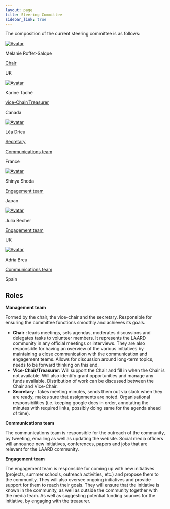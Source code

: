 ```yaml
---
layout: page
title: Steering Committee
sidebar_link: true
---
```


The composition of the current steering committee is as follows:

<!-- 
DEV NOTES:
div class "avatar" blocks define the number of profiles in each row. 
They contain div class "member" blocks that have the picture of each member followed by their info.
-->
<div class="avatar">

<div class ="member">
<div class="square"><a href="" target="_blank"><img src="{{ "/assets/media/melanie.jpg" | relative_url }}" alt="Avatar" /></a></div>
<p>Mélanie Roffet-Salque</p>
<p class="role"><a href="">Chair</a></p>
<p>UK</p>
  <p></p>
</div>

<div class ="member">
<div class="square"><a href="" target="_blank"><img src="{{ "/assets/media/karine.jpg" | relative_url }}" alt="Avatar" /></a></div>
<p>Karine Taché</p>
<p class="role"><a href="">vice-Chair/Treasurer</a></p>
<p>Canada</p>
  <p></p>
</div>

<div class ="member">
<div class="square"><a href="" target="_blank"><img src="{{ "/assets/media/lea.jpg" | relative_url }}" alt="Avatar" /></a></div>
<p>Léa Drieu</p>
<p class="role"><a href="">Secretary</a></p>
<p class="role"><a href="">Communications team</a></p>
<p>France</p>
<p></p>
</div>

</div>

<div class="avatar">

<div class ="member">
<div class="square"><a href="" target="_blank"><img src="{{ "/assets/media/shinya.png" | relative_url }}" alt="Avatar" /></a></div>
<p>Shinya Shoda</p>
<p class="role"><a href="">Engagement team</a></p>
<p>Japan</p>
  <p></p>
</div>

<div class ="member">
<div class="square"><a href="" target="_blank"><img src="{{ "/assets/media/julia.jpg" | relative_url }}" alt="Avatar" /></a></div>
<p>Julia Becher</p>
<p class="role"><a href="">Engagement team</a></p>
<p>UK</p>
  <p></p>
</div>

<div class ="member">
<div class="square"><a href="" target="_blank"><img src="{{ "/assets/media/adria.jpeg" | relative_url }}" alt="Avatar" /></a></div>
<p>Adrià Breu</p>
<p class="role"><a href="">Communications team</a></p>
<p>Spain</p>
  <p></p>
</div>

</div>





## Roles

**Management team**

Formed by the chair, the vice-chair and the secretary. Responsible for ensuring the committee functions smoothly and achieves its goals.
- **Chair** : leads meetings, sets agendas, moderates discussions and delegates tasks to volunteer members. It represents the LAARD community in any official meetings or interviews. They are also responsible for having an overview of the various initiatives by maintaining a close communication with the communication and engagement teams. Allows for discussion around long-term topics, needs to be forward thinking on this end.
-	**Vice-Chair/Treasurer**: Will support the Chair and fill in when the Chair is not available. Will also identify grant opportunities and manage any funds available. Distribution of work can be discussed between the Chair and Vice-Chair.
- **Secretary**: Takes meeting minutes, sends them out via slack when they are ready, makes sure that assignments are noted. Organisational responsibilities (i.e. keeping google docs in order, annotating the minutes with required links, possibly doing same for the agenda ahead of time).
  
**Communications team**

The communications team is responsible for the outreach of the community, by tweeting, emailing as well as updating the website. Social media officers will announce new initiatives, conferences, papers and jobs that are relevant for the LAARD community.

**Engagement team**

The engagement team is responsible for coming up with new initiatives (projects, summer schools, outreach activities, etc.) and propose them to the community. They will also oversee ongoing initiatives and provide support for them to reach their goals. They will ensure that the initiative is known in the community, as well as outside the community together with the media team. As well as suggesting potential funding sources for the initiative, by engaging with the treasurer.

